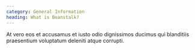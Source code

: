 ```yaml
---
category: General Information
heading: What is Beanstalk?
---
```


At vero eos et accusamus et iusto odio dignissimos ducimus qui blanditiis praesentium voluptatum deleniti atque corrupti.